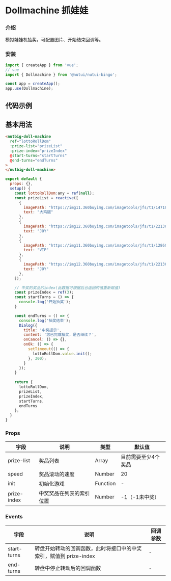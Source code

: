 # Dollmachine 抓娃娃

### 介绍

模拟娃娃机抽奖，可配置图片、开始结束回调等。

### 安装
``` javascript
import { createApp } from 'vue';
// vue
import { Dollmachine } from '@nutui/nutui-bingo';

const app = createApp();
app.use(Dollmachine);
```

## 代码示例
## 基本用法

```html
<nutbig-doll-machine
  ref="lottoRollDom"
  :prize-list="prizeList"
  :prize-index="prizeIndex"
  @start-turns="startTurns"
  @end-turns="endTurns"
>
</nutbig-doll-machine>
```

```javascript
export default {
  props: {},
  setup() {
    const lottoRollDom:any = ref(null);
    const prizeList = reactive([
      {
        imagePath: "https://img11.360buyimg.com/imagetools/jfs/t1/147182/12/2440/6194/5f06cde6Ead240fe8/31082e30a182a5ce.png",
        text: "大鸡腿"
      },
      {
        imagePath: "https://img12.360buyimg.com/imagetools/jfs/t1/221361/4/7410/16458/61c9261eE45802396/27b64caa9e7c9bac.png",
        text: "JOY"
      },
      { 
        imagePath: "https://img11.360buyimg.com/imagetools/jfs/t1/128607/26/6643/6790/5f06cd27E9b5e15f7/7509bc7ce2da66b8.png",
        text: "VIP"
      },
      {
        imagePath: "https://img12.360buyimg.com/imagetools/jfs/t1/221361/4/7410/16458/61c9261eE45802396/27b64caa9e7c9bac.png",
        text: "JOY"
      },
    ]);

    // 中奖的奖品的index(此数据可根据后台返回的值重新赋值)
    const prizeIndex = ref(3); 
    const startTurns = () => {
      console.log('开始抽奖');
    }

    const endTurns = () => {
      console.log('抽奖结束');
      Dialog({
        title: '中奖提示',
        content: '您已完成抽奖，是否继续？',
        onCancel: () => {},
        onOk: () => {
          setTimeout(() => {
            lottoRollDom.value.init();
          }, 300);
        }
      });
    }
   
    return {
      lottoRollDom,
      prizeList,
      prizeIndex,
      startTurns,
      endTurns
    };
  }
}
```


### Props

| 字段 | 说明 | 类型 | 默认值
|----- | ----- | ----- | ----- 
| prize-list | 奖品列表 | Array | 目前需要至少4个奖品
| speed | 奖品滚动的速度 | Number | 20
| init | 初始化游戏 | Function | -
| prize-index | 中奖奖品在列表的索引位置 | Number | -1（-1未中奖）

### Events

| 字段 | 说明 | 回调参数
|----- | ----- | -----
| start-turns | 转盘开始转动的回调函数，此时将接口中的中奖索引，赋值到 prize-index| - 
| end-turns | 转盘中停止转动后的回调函数 | - 

